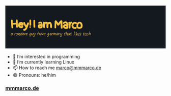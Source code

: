 <!-- ![Hello](./src/github-header-image.png) -->
![(BANNER START) Hey! I am Marco - a random guy from germany that likes tech (BANNER END)](./src/header_image_v2.png)

- 👀 I’m interested in programming
- 🌱 I’m currently learning Linux
- 📫 How to reach me [marco@mmmarco.de](mailto:marco@mmmarco.de)
- 😄 Pronouns: he/him


### [mmmarco.de](https://mmmarco.de/)
<!---
i-like-trains-de/i-like-trains-de is a ✨ special ✨ repository because its `README.md` (this file) appears on your GitHub profile.
You can click the Preview link to take a look at your changes.
--->
